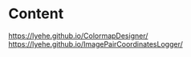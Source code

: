 # Content
https://lyehe.github.io/ColormapDesigner/
https://lyehe.github.io/ImagePairCoordinatesLogger/
